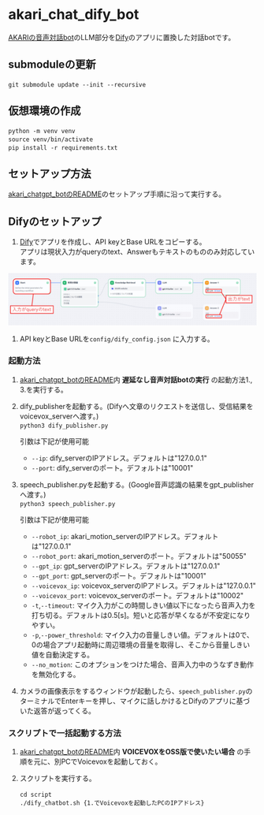 
# akari_chat_dify_bot

[AKARIの音声対話bot](https://github.com/AkariGroup/akari_chatgpt_bot)のLLM部分を[Dify](https://dify.ai/)のアプリに置換した対話botです。  

## submoduleの更新
`git submodule update --init --recursive`  

## 仮想環境の作成
`python -m venv venv`  
`source venv/bin/activate`  
`pip install -r requirements.txt`  

## セットアップ方法
[akari_chatgpt_botのREADME](https://github.com/AkariGroup/akari_chatgpt_bot/blob/main/README.md)のセットアップ手順に沿って実行する。  

## Difyのセットアップ

1. [Dify](https://dify.ai/)でアプリを作成し、API keyとBase URLをコピーする。  
   アプリは現状入力がqueryのtext、Answerもテキストのもののみ対応しています。  

![例](jpg/dify_sample.jpg "例")

1. API keyとBase URLを`config/dify_config.json` に入力する。  


### 起動方法

1. [akari_chatgpt_botのREADME](https://github.com/AkariGroup/akari_chatgpt_bot/blob/main/README.md)内 **遅延なし音声対話botの実行** の起動方法1., 3.を実行する。  

2. dify_publisherを起動する。(Difyへ文章のリクエストを送信し、受信結果をvoicevox_serverへ渡す。)  
   `python3 dify_publisher.py`  


   引数は下記が使用可能  
   - `--ip`: dify_serverのIPアドレス。デフォルトは"127.0.0.1"  
   - `--port`: dify_serverのポート。デフォルトは"10001"  

3. speech_publisher.pyを起動する。(Google音声認識の結果をgpt_publisherへ渡す。)  
   `python3 speech_publisher.py`  

   引数は下記が使用可能  
   - `--robot_ip`: akari_motion_serverのIPアドレス。デフォルトは"127.0.0.1"
   - `--robot_port`: akari_motion_serverのポート。デフォルトは"50055"
   - `--gpt_ip`: gpt_serverのIPアドレス。デフォルトは"127.0.0.1"
   - `--gpt_port`: gpt_serverのポート。デフォルトは"10001"
   - `--voicevox_ip`: voicevox_serverのIPアドレス。デフォルトは"127.0.0.1"
   - `--voicevox_port`: voicevox_serverのポート。デフォルトは"10002"
   - `-t`,`--timeout`: マイク入力がこの時間しきい値以下になったら音声入力を打ち切る。デフォルトは0.5[s]。短いと応答が早くなるが不安定になりやすい。  
   - `-p`,`--power_threshold`: マイク入力の音量しきい値。デフォルトは0で、0の場合アプリ起動時に周辺環境の音量を取得し、そこから音量しきい値を自動決定する。  
   - `--no_motion`: このオプションをつけた場合、音声入力中のうなずき動作を無効化する。  


4. カメラの画像表示をするウィンドウが起動したら、`speech_publisher.py`のターミナルでEnterキーを押し、マイクに話しかけるとDifyのアプリに基づいた返答が返ってくる。  

### スクリプトで一括起動する方法

1. [akari_chatgpt_botのREADME](https://github.com/AkariGroup/akari_chatgpt_bot/blob/main/README.md)内 **VOICEVOXをOSS版で使いたい場合** の手順を元に、別PCでVoicevoxを起動しておく。  

2. スクリプトを実行する。  

   `cd script`  
   `./dify_chatbot.sh {1.でVoicevoxを起動したPCのIPアドレス}`  
